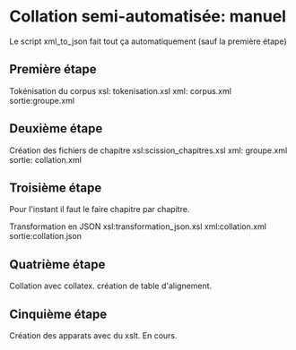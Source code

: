 # Collation semi-automatisée: manuel

Le script xml_to_json fait tout ça automatiquement (sauf la première étape)

## Première étape

Tokénisation du corpus
xsl: tokenisation.xsl
xml: corpus.xml
sortie:groupe.xml

## Deuxième étape

Création des fichiers de chapitre
xsl:scission_chapitres.xsl
xml: groupe.xml
sortie: collation.xml


## Troisième étape

Pour l'instant il faut le faire chapitre par chapitre. 

Transformation en JSON
xsl:transformation_json.xsl
xml:collation.xml
sortie:collation.json

## Quatrième étape

Collation avec collatex. création de table d'alignement.



## Cinquième étape

Création des apparats avec du xslt. En cours. 














